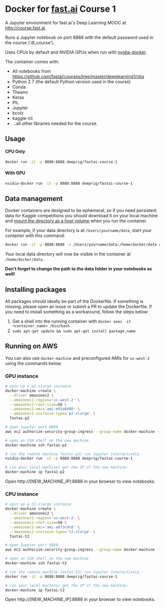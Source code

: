 # Docker for [fast.ai](http://course.fast.ai) Course 1
A Jupyter environment for fast.ai's Deep Learning MOOC at http://course.fast.ai.

Runs a Jupyter notebook on port 8888 with the default password used in the course ('dl_course').

Uses CPUs by default and NVIDIA GPUs when run with [nvidia-docker](https://github.com/NVIDIA/nvidia-docker).

The container comes with:
* All notebooks from https://github.com/fastai/courses/tree/master/deeplearning1/nbs
* Python 2.7 (the default Python version used in the course)
* Conda
* Theano
* Keras
* PIL
* Jupyter
* bcolz
* kaggle-cli
* ...all other libraries needed for the course.

## Usage

#### CPU Only
```bash
docker run -it -p 8888:8888 deeprig/fastai-course-1
```

#### With GPU
```bash
nvidia-docker run -it -p 8888:8888 deeprig/fastai-course-1
```

## Data management
Docker containers are designed to be ephemeral, so if you need persistent data for Kaggle competitions you should download it on your local machine and [mount the directory as a host volume](https://docs.docker.com/engine/tutorials/dockervolumes/#/mount-a-host-directory-as-a-data-volume) when you run the container.

For example, if your data directory is at `/Users/yourname/data`, start your container with this command:

```bash
docker run -it -p 8888:8888 -v /Users/yourname/data:/home/docker/data deeprig/fastai-course-1
```

Your local data directory will now be visible in the container at `/home/docker/data`.

**Don't forget to change the path to the data folder in your notebooks as well!**

## Installing packages
All packages should ideally be part of the Dockerfile. If something is missing, please open an issue or submit a PR to update the Dockerfile. If you need to install something as a workaround, follow the steps below:
1. Get a shell into the running container with `docker exec -it <container_name> /bin/bash`
2. `sudo apt-get update && sudo apt-get install package_name`

## Running on AWS
You can also use `docker-machine` and preconfigured AMIs for `us-west-2` using the commands below.

### GPU instance
```bash
# spin up a p2.xlarge instance
docker-machine create \
  --driver amazonec2 \
  --amazonec2-region='us-west-2' \
  --amazonec2-root-size=50 \
  --amazonec2-ami='ami-e03a8480' \
  --amazonec2-instance-type='p2.xlarge' \
  fastai-p2

# open Jupyter port 8888
aws ec2 authorize-security-group-ingress --group-name docker-machine --port 8888 --protocol tcp --cidr 0.0.0.0/0

# open an SSH shell on the new machine
docker-machine ssh fastai-p2

# (on the remote machine fastai-p2) run Jupyter interactively
nvidia-docker run -it -p 8888:8888 deeprig/fastai-course-1

# (on your local machine) get the IP of the new machine:
docker-machine ip fastai-p2
```
Open http://[NEW_MACHINE_IP]:8888 in your browser to view notebooks.

### CPU instance
```bash
# spin up a t2.xlarge instance
docker-machine create \
  --driver amazonec2 \
  --amazonec2-region='us-west-2' \
  --amazonec2-root-size=50 \
  --amazonec2-ami='ami-a073cdc0' \
  --amazonec2-instance-type='t2.xlarge' \
  fastai-t2

# open Jupyter port 8888
aws ec2 authorize-security-group-ingress --group-name docker-machine --port 8888 --protocol tcp --cidr 0.0.0.0/0

# open an SSH shell on the new machine
docker-machine ssh fastai-t2

# (on the remote machine fastai-t2) run Jupyter interactively
docker run -it -p 8888:8888 deeprig/fastai-course-1

# (on your local machine) get the IP of the new machine:
docker-machine ip fastai-t2
```
Open http://[NEW_MACHINE_IP]:8888 in your browser to view notebooks.
